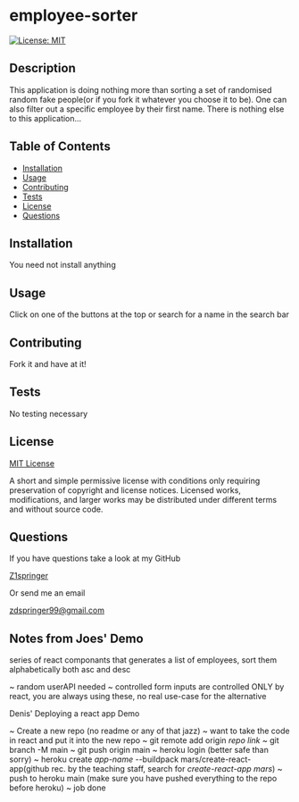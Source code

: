 # employee-sorter

[![License: MIT](https://img.shields.io/badge/License-MIT-yellow.svg)](https://opensource.org/licenses/MIT)

## Description

This application is doing nothing more than sorting a set of randomised random fake people(or if you fork it whatever you choose it to be). One can also filter out a specific employee by their first name. There is nothing else to this application...

## Table of Contents

- [Installation](#installation)
- [Usage](#usage)
- [Contributing](#contributing)
- [Tests](#tests)
- [License](#license)
- [Questions](#questions)

## Installation

You need not install anything

## Usage

Click on one of the buttons at the top or search for a name in the search bar

## Contributing

Fork it and have at it!

## Tests

No testing necessary

## License

[MIT License](https://opensource.org/licenses/MIT)

A short and simple permissive license with conditions only requiring preservation of copyright and license notices. Licensed works, modifications, and larger works may be distributed under different terms and without source code.

## Questions

If you have questions take a look at my GitHub

[Z1springer](https://github.com/Z1springer)

Or send me an email

[zdspringer99@gmail.com](mailto:zdspringer99@gmail.com)

## Notes from Joes' Demo

series of react componants that generates a list of employees, sort them alphabetically both asc and desc

~ random userAPI needed
~ controlled form inputs are controlled ONLY by react, you are always using these, no real use-case for the alternative

Denis' Deploying a react app Demo

~ Create a new repo (no readme or any of that jazz)
~ want to take the code in react and put it into the new repo
~ git remote add origin _repo link_
~ git branch -M main
~ git push origin main
~ heroku login (better safe than sorry)
~ heroku create _app-name_ --buildpack mars/create-react-app(github rec. by the teaching staff, search for _create-react-app mars_)
~ push to heroku main (make sure you have pushed everything to the repo before heroku)
~ job done
